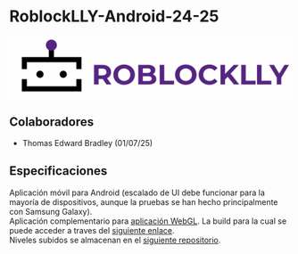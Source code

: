 # RoblockLLY-Android-24-25

![logo](./img/RoblockLLy-Logo.jpg)  

## Colaboradores

- Thomas Edward Bradley (01/07/25)

## Especificaciones

Aplicación móvil para Android (escalado de UI debe funcionar para la mayoría de dispositivos, aunque la pruebas se han hecho principalmente con Samsung Galaxy).  
Aplicación complementario para [aplicación WebGL](https://github.com/RoblockLLy/RoblockLLY-24-25.git). La build para la cual se puede acceder a traves del [siguiente enlace](https://roblocklly.github.io/RoblockLLY-24-25/).  
Niveles subidos se almacenan en el [siguiente repositorio](https://github.com/RoblockLLy/RoblockLLy-CustomLevels.git).